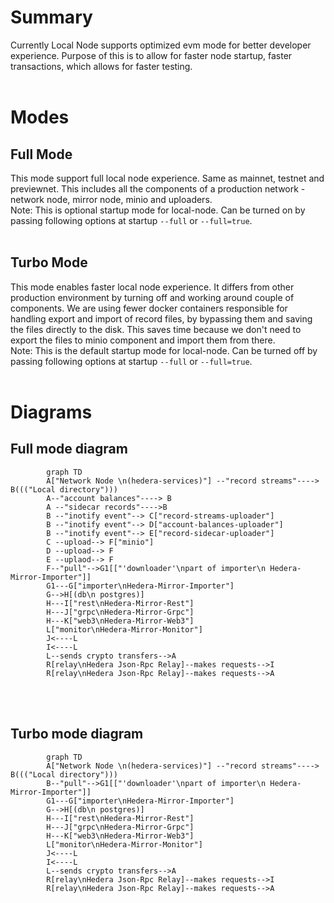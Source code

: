 # Summary

Currently Local Node supports optimized evm mode for better developer experience. Purpose of this is to allow for faster node startup, faster transactions, which allows for faster testing.
<br><br>

# Modes

## Full Mode

This mode support full local node experience. Same as mainnet, testnet and previewnet. This includes all the components of a production network - network node, mirror node, minio and uploaders.
<br>
Note: This is optional startup mode for local-node. Can be turned on by passing following options at startup `--full` or `--full=true`.
<br><br>

## Turbo Mode

This mode enables faster local node experience. It differs from other production environment by turning off and working around couple of components. We are using fewer docker containers responsible for handling export and import of record files, by bypassing them and saving the files directly to the disk. This saves time because we don't need to export the files to minio component and import them from there.
<br>
Note: This is the default startup mode for local-node. Can be turned off by passing following options at startup `--full` or `--full=true`.
<br><br>

# Diagrams

## Full mode diagram

```mermaid
        graph TD
        A["Network Node \n(hedera-services)"] --"record streams"----> B((("Local directory")))
        A--"account balances"----> B
        A --"sidecar records"---->B
        B --"inotify event"--> C["record-streams-uploader"]
        B --"inotify event"--> D["account-balances-uploader"]
        B --"inotify event"--> E["record-sidecar-uploader"]
        C --upload--> F["minio"]
        D --upload--> F
        E --uplaod--> F
        F--"pull"-->G1[["'downloader'\npart of importer\n Hedera-Mirror-Importer"]]
        G1---G["importer\nHedera-Mirror-Importer"]
        G-->H[(db\n postgres)]
        H---I["rest\nHedera-Mirror-Rest"]
        H---J["grpc\nHedera-Mirror-Grpc"]
        H---K["web3\nHedera-Mirror-Web3"]
        L["monitor\nHedera-Mirror-Monitor"]
        J<----L
        I<----L
        L--sends crypto transfers-->A
        R[relay\nHedera Json-Rpc Relay]--makes requests-->I
        R[relay\nHedera Json-Rpc Relay]--makes requests-->A
```

<br><br>

## Turbo mode diagram

```mermaid
        graph TD
        A["Network Node \n(hedera-services)"] --"record streams"----> B((("Local directory")))
        B--"pull"-->G1[["'downloader'\npart of importer\n Hedera-Mirror-Importer"]]
        G1---G["importer\nHedera-Mirror-Importer"]
        G-->H[(db\n postgres)]
        H---I["rest\nHedera-Mirror-Rest"]
        H---J["grpc\nHedera-Mirror-Grpc"]
        H---K["web3\nHedera-Mirror-Web3"]
        L["monitor\nHedera-Mirror-Monitor"]
        J<----L
        I<----L
        L--sends crypto transfers-->A
        R[relay\nHedera Json-Rpc Relay]--makes requests-->I
        R[relay\nHedera Json-Rpc Relay]--makes requests-->A
```

<!-- Auto-update: 2025-10-20T13:07:38.622528 -->
